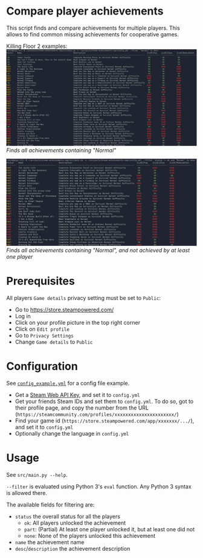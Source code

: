 # Compare player achievements

This script finds and compare achievements for multiple players. This allows to find common missing achievements for cooperative games.

Killing Floor 2 examples:
![](./images/example1.png)
_Finds all achievements containing "Normal"_


![](./images/example2.png)
_Finds all achievements containing "Normal", and not achieved by at least one player_

# Prerequisites

All players `Game details` privacy setting must be set to `Public`:
- Go to https://store.steampowered.com/
- Log in
- Click on your profile picture in the top right corner
- Click on `Edit profile`
- Go to `Privacy Settings`
- Change `Game details` to `Public`

# Configuration

See [`config_example.yml`](./config_example.yml) for a config file example.

- Get a [Steam Web API Key](https://steamcommunity.com/dev/apikey), and set it to `config.yml`
- Get your friends Steam IDs and set them to `config.yml`. To do so, got to their profile page, and copy the number from the URL (`https://steamcommunity.com/profiles/xxxxxxxxxxxxxxxxxxxxxx/`)
- Find your game id (`https://store.steampowered.com/app/xxxxxxx/.../`), and set it to `config.yml`
- Optionally change the language in `config.yml`

# Usage

See `src/main.py --help`.

`--filter` is evaluated using Python 3's `eval` function. Any Python 3 syntax is allowed there.

The available fields for filtering are:
- `status` the overall status for all the players
  - `ok`: All players unlocked the achievement
  - `part`: (Partial) At least one player unlocked it, but at least one did not
  - `none`: None of the players unlocked this achievement
- `name` the achievement name
- `desc`/`description` the achievement description
